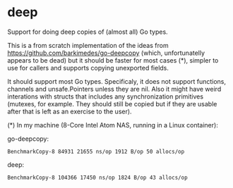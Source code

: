 # deep
Support for doing deep copies of (almost all) Go types.

This is a from scratch implementation of the ideas from https://github.com/barkimedes/go-deepcopy (which, unfortunatelly appears to be dead) but it should be faster for most cases (*), simpler to use for callers and supports copying unexported fields.

It should support most Go types. Specificaly, it does not support functions, channels and unsafe.Pointers unless they are nil. Also it might have weird interations with structs that includes any synchronization primitives (mutexes, for example. They should still be copied but if they are usable after that is left as an exercise to the user).

(*) In my machine (8-Core Intel Atom NAS, running in a Linux container):

go-deepcopy:

`BenchmarkCopy-8 84931 21655 ns/op 1912 B/op 50 allocs/op`

deep:

`BenchmarkCopy-8 104366 17450 ns/op 1824 B/op 43 allocs/op`
